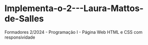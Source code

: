 # Implementa-o-2---Laura-Mattos-de-Salles
Formadores 2/2024 - Programação I - Página Web HTML e CSS com responsividade
